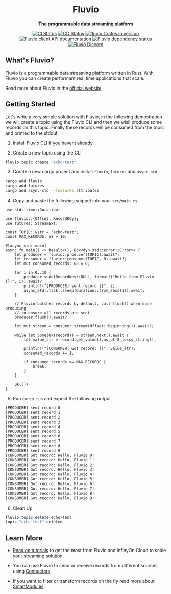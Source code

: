 <div align="center">
  <h1>Fluvio</h1>
  <a href="https://fluvio.io" target="_blank">
    <strong>The programmable data streaming platform</strong>
  </a>
</div>

<div align="center">

  [![CI Status](https://github.com/infinyon/fluvio/workflows/CI/badge.svg)](https://github.com/infinyon/fluvio/actions/workflows/ci.yml)
  [![CD Status](https://github.com/infinyon/fluvio/workflows/CD_Dev/badge.svg)](https://github.com/infinyon/fluvio/actions/workflows/cd_dev.yaml)
  [![fluvio Crates.io version](https://img.shields.io/crates/v/fluvio?style=flat)](https://crates.io/crates/fluvio)
  [![Fluvio client API documentation](https://docs.rs/fluvio/badge.svg)](https://docs.rs/fluvio)
  [![Fluvio dependency status](https://deps.rs/repo/github/infinyon/fluvio/status.svg)](https://deps.rs/repo/github/infinyon/fluvio)
  [![Fluvio Discord](https://img.shields.io/discord/695712741381636168.svg?logo=discord&style=flat)](https://discordapp.com/invite/bBG2dTz)

</div>

## What's Fluvio?

Fluvio is a programmable data streaming platform written in Rust. With Fluvio
you can create performant real time applications that scale.

Read more about Fluvio in the [official website][Fluvio.io].

## Getting Started

Let's write a very simple solution with Fluvio, in the following demostration
we will create a topic using the Fluvio CLI and then we wisll produce some
records on this topic. Finally these records will be consumed from the topic
and printed to the stdout.

1. Install [Fluvio CLI][Install Fluvio CLI] if you havent already

2. Create a new topic using the CLI

```bash
fluvio topic create "echo-test"
```

3. Create a new cargo project and install `fluvio`, `futures` and `async-std`

```bash
cargo add fluvio
cargo add futures
cargo add async-std --features attributes
```

4. Copy and paste the following snippet into your  `src/main.rs`

```ignore
use std::time::Duration;

use fluvio::{Offset, RecordKey};
use futures::StreamExt;

const TOPIC: &str = "echo-test";
const MAX_RECORDS: u8 = 10;

#[async_std::main]
async fn main() -> Result<(), Box<dyn std::error::Error>> {
    let producer = fluvio::producer(TOPIC).await?;
    let consumer = fluvio::consumer(TOPIC, 0).await?;
    let mut consumed_records: u8 = 0;

    for i in 0..10 {
        producer.send(RecordKey::NULL, format!("Hello from Fluvio {}!", i)).await?;
        println!("[PRODUCER] sent record {}", i);
        async_std::task::sleep(Duration::from_secs(1)).await;
    }

    // Fluvio batches records by default, call flush() when done producing
    // to ensure all records are sent
    producer.flush().await?;

    let mut stream = consumer.stream(Offset::beginning()).await?;

    while let Some(Ok(record)) = stream.next().await {
        let value_str = record.get_value().as_utf8_lossy_string();

        println!("[CONSUMER] Got record: {}", value_str);
        consumed_records += 1;

        if consumed_records >= MAX_RECORDS {
            break;
        }
    }

    Ok(())
}
```

5. Run `cargo run` and expect the following output

```txt
[PRODUCER] sent record 0
[PRODUCER] sent record 1
[PRODUCER] sent record 2
[PRODUCER] sent record 3
[PRODUCER] sent record 4
[PRODUCER] sent record 5
[PRODUCER] sent record 6
[PRODUCER] sent record 7
[PRODUCER] sent record 8
[PRODUCER] sent record 9
[CONSUMER] Got record: Hello, Fluvio 0!
[CONSUMER] Got record: Hello, Fluvio 1!
[CONSUMER] Got record: Hello, Fluvio 2!
[CONSUMER] Got record: Hello, Fluvio 3!
[CONSUMER] Got record: Hello, Fluvio 4!
[CONSUMER] Got record: Hello, Fluvio 5!
[CONSUMER] Got record: Hello, Fluvio 6!
[CONSUMER] Got record: Hello, Fluvio 7!
[CONSUMER] Got record: Hello, Fluvio 8!
[CONSUMER] Got record: Hello, Fluvio 9!
```

6. Clean Up

```bash
fluvio topic delete echo-test
topic "echo-test" deleted
```

## Learn More

- [Read on tutorials][Tutorials] to get the most from Fluvio and InfinyOn Cloud
  to scale your streaming solution.

- You can use Fluvio to send or receive records from different sources using [Connectors][Connectors].

- If you want to filter or transform records on the fly read more about [SmartModules][SmartModules].

[Fluvio.io]: https://www.fluvio.io
[Install Fluvio CLI]: https://www.fluvio.io/docs/fluvio/cli/overview
[Connectors]: https://www.fluvio.io/docs/connectors/overview
[SmartModules]: https://www.fluvio.io/docs/smartmodules/overview
[Tutorials]: https://www.fluvio.io/docs/cloud/tutorials/
